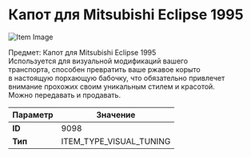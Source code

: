 # Капот для Mitsubishi Eclipse 1995

![Item Image](../img/9098.webp?raw=true)

Предмет: Капот для Mitsubishi Eclipse 1995<br>Используется для визуальной модификаций вашего<br>транспорта, способен превратить ваше ржавое корыто<br>в настоящую порхающую бабочку, что обязательно привлечет<br>внимание прохожих своим уникальным стилем и красотой.<br>Можно передавать и продавать.


| Параметр | Значение |
|----------|----------|
| **ID** | 9098 |
| **Тип** | ITEM_TYPE_VISUAL_TUNING |

